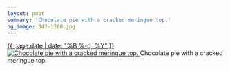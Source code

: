 ```yaml
---
layout: post
summary: 'Chocolate pie with a cracked meringue top.'
og_image: 342-1280.jpg
---
```


<p>
 <time>
  <a href="/342">
   {{ page.date | date: "%B %-d, %Y" }}
  </a>
 </time>
 <a href="/342">
  <img alt="Chocolate pie with a cracked meringue top." sizes="(min-width: 700px) 50vw, calc(100vw - 2rem)" src="{{ site.assets_url }}/342-640.jpg" srcset="{{ site.assets_url }}/342-1280.jpg 1280w, {{ site.assets_url }}/342-960.jpg 960w, {{ site.assets_url }}/342-640.jpg 640w, {{ site.assets_url }}/342-320.jpg 320w"/>
 </a>
 <span>
  Chocolate pie with a cracked meringue top.
 </span>
</p>

